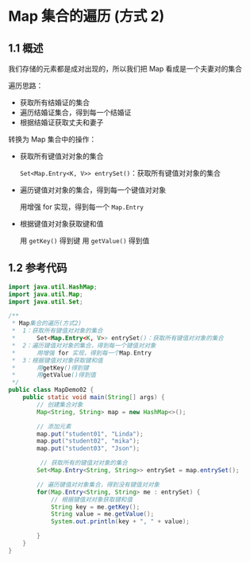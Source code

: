 # Map 集合的遍历 (方式 2)

## 1.1 概述

我们存储的元素都是成对出现的，所以我们把 Map 看成是一个夫妻对的集合

遍历思路：

- 获取所有结婚证的集合
- 遍历结婚证集合，得到每一个结婚证
- 根据结婚证获取丈夫和妻子

转换为 Map 集合中的操作：

- 获取所有键值对对象的集合

  `Set<Map.Entry<K, V>> entrySet()`：获取所有键值对对象的集合

- 遍历键值对对象的集合，得到每一个键值对对象

  用增强 for 实现，得到每一个 `Map.Entry`

- 根据键值对对象获取键和值

  用 `getKey()` 得到键
  用 `getValue()` 得到值

## 1.2 参考代码

```java
import java.util.HashMap;
import java.util.Map;
import java.util.Set;

/**
 * Map集合的遍历(方式2)
 *  1：获取所有键值对对象的集合
 *      Set<Map.Entry<K, V>> entrySet()：获取所有键值对对象的集合
 *  2：遍历键值对对象的集合，得到每一个键值对对象
 *      用增强 for 实现，得到每一个Map.Entry
 *  3：根据键值对对象获取键和值
 *      用getKey()得到键
 *      用getValue()得到值
 */
public class MapDemo02 {
    public static void main(String[] args) {
        // 创建集合对象
        Map<String, String> map = new HashMap<>();

        // 添加元素
        map.put("student01", "Linda");
        map.put("student02", "mika");
        map.put("student03", "Json");

         // 获取所有的键值对对象的集合
        Set<Map.Entry<String, String>> entrySet = map.entrySet();

        // 遍历键值对对象集合，得到没有键值对对象
        for(Map.Entry<String, String> me : entrySet) {
            // 根据键值对对象获取键和值
            String key = me.getKey();
            String value = me.getValue();
            System.out.println(key + ", " + value);

        }
    }
}
```


